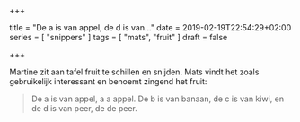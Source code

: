 +++

title = "De a is van appel, de d is van…"
date = 2019-02-19T22:54:29+02:00
series = [ "snippers" ]
tags = [ "mats", "fruit" ] 
draft = false

+++

Martine zit aan tafel fruit te schillen en snijden. Mats vindt het zoals gebruikelijk interessant en benoemt zingend het fruit:

> De a is van appel, a a appel. De b is van banaan, de c is van kiwi, en de d is van peer, de de peer.